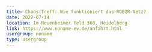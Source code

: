 ```yaml
---
title: Chaos-Treff: Wie funktioniert das RGB2R-Netz?
date: 2022-07-14
location: Im Neuenheimer Feld 368, Heidelberg
link: https://www.noname-ev.de/anfahrt.html
usergroup: noname
type: usergroup
---
```

